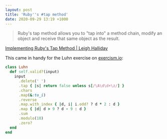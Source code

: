 ```yaml
---
layout: post
title: 'Ruby''s #tap method'
date: 2020-09-29 13:19 +1000
---
```


>Ruby's tap method allows you to "tap into" a method chain, modify an object and receive that same object as the result.

[Implementing Ruby's Tap Method \| Leigh Halliday](https://www.leighhalliday.com/implementing-rubys-tap-method)

This came in handy for the Luhn exercise on [exercism.io](https://exercism.io):

```ruby
class Luhn
  def self.valid?(input)
    input
      .delete(' ')
      .tap { |s| return false unless s[/\A\d\d+\z/] }
      .chars
      .map(&:to_i)
      .reverse
      .map.with_index { |d, i| i.odd? ? d * 2 : d }
      .map { |d| d > 9 ? d - 9 : d }
      .sum
      .modulo(10)
      .zero?
  end
end
```
